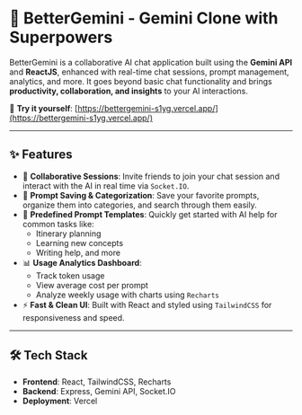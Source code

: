 # 🌟 BetterGemini - Gemini Clone with Superpowers

BetterGemini is a collaborative AI chat application built using the **Gemini API** and **ReactJS**, enhanced with real-time chat sessions, prompt management, analytics, and more. It goes beyond basic chat functionality and brings **productivity, collaboration, and insights** to your AI interactions.

🔗 **Try it yourself**: [https://bettergemini-s1yg.vercel.app/](https://bettergemini-s1yg.vercel.app/)

---

## ✨ Features

- 🤝 **Collaborative Sessions**: Invite friends to join your chat session and interact with the AI in real time via `Socket.IO`.
- 💬 **Prompt Saving & Categorization**: Save your favorite prompts, organize them into categories, and search through them easily.
- 🧠 **Predefined Prompt Templates**: Quickly get started with AI help for common tasks like:
  - Itinerary planning
  - Learning new concepts
  - Writing help, and more
- 📊 **Usage Analytics Dashboard**:
  - Track token usage
  - View average cost per prompt
  - Analyze weekly usage with charts using `Recharts`
- ⚡ **Fast & Clean UI**: Built with React and styled using `TailwindCSS` for responsiveness and speed.

---

## 🛠 Tech Stack

- **Frontend**: React, TailwindCSS, Recharts
- **Backend**: Express, Gemini API, Socket.IO
- **Deployment**: Vercel

